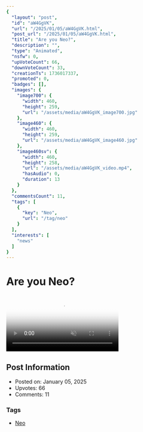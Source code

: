 ```yaml
---
{
  "layout": "post",
  "id": "aW4GgVK",
  "url": "/2025/01/05/aW4GgVK.html",
  "post_url": "/2025/01/05/aW4GgVK.html",
  "title": "Are you Neo?",
  "description": "",
  "type": "Animated",
  "nsfw": 0,
  "upVoteCount": 66,
  "downVoteCount": 33,
  "creationTs": 1736017337,
  "promoted": 0,
  "badges": [],
  "images": {
    "image700": {
      "width": 460,
      "height": 259,
      "url": "/assets/media/aW4GgVK_image700.jpg"
    },
    "image460": {
      "width": 460,
      "height": 259,
      "url": "/assets/media/aW4GgVK_image460.jpg"
    },
    "image460sv": {
      "width": 460,
      "height": 258,
      "url": "/assets/media/aW4GgVK_video.mp4",
      "hasAudio": 0,
      "duration": 13
    }
  },
  "commentsCount": 11,
  "tags": [
    {
      "key": "Neo",
      "url": "/tag/neo"
    }
  ],
  "interests": [
    "news"
  ]
}
---
```


# Are you Neo?

<video controls playsinline loop muted poster="/assets/media/aW4GgVK_image460.jpg">
  <source src="/assets/media/aW4GgVK_video.mp4" type="video/mp4">
  Your browser does not support the video tag.
</video>

## Post Information

- Posted on: January 05, 2025
- Upvotes: 66
- Comments: 11

### Tags

- [Neo](/tag/Neo)
